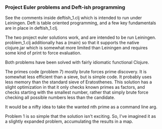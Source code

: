 ### Project Euler problems and Deft-ish programming

See the comments inside deftish_1.clj which is intended to run under Leiningen. Deft is table oriented
programming, and a few key fundamentals are in place in deftish_1.clj.

The two project euler solutions work, and are intended to be run Leiningen. problem_1.clj additionally has a
(main) so that it supports the native clojure.jar which is somewhat more limited than Leiningen and requires
some kind of print to force evaluation.

Both problems have been solved with fairly idiomatic functional Clojure.

The primes code (problem 7) mostly brute forces prime discovery. It is somewhat less efficient than a sieve,
but is simple code. It probably uses less memory than the standard sieve of Eratosthenes. This solution has a
slight optimization in that it only checks known primes as factors, and checks starting with the smallest
number, rather that simply brute force checking all possible numbers less than the candidate.

It would be a nifty idea to take the wanted nth prime as a command line arg.

Problem 1 is so simple that the solution isn't exciting. So, I've imagined it as a slightly expanded problem,
accumulating the results in a map.







